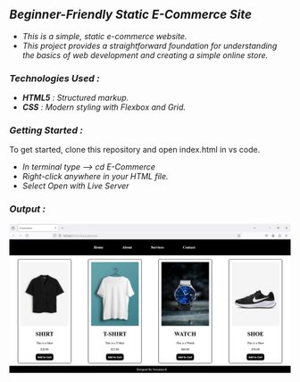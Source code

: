 ## *Beginner-Friendly Static E-Commerce Site*
+ *This is a simple, static e-commerce website.*
+ *This project provides a straightforward foundation for understanding the basics of web development and creating a simple online store.*

### *Technologies Used :*
+ ***HTML5** : Structured markup.*
+ ***CSS** : Modern styling with Flexbox and Grid.*

### *Getting Started :*
To get started, clone this repository and open index.html in vs code.
+ *In terminal type --> cd E-Commerce*
+ *Right-click anywhere in your HTML file.*
+ *Select Open with Live Server*

### *Output :*
  ![Sample Output](images/output.png)
